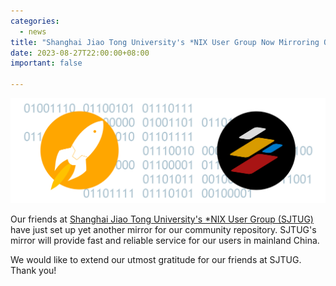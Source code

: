 ```yaml
---
categories:
  - news
title: "Shanghai Jiao Tong University's *NIX User Group Now Mirroring Our Community Repository!"
date: 2023-08-27T22:00:00+08:00
important: false

---
```


![SJTUG Mirror Now Live!](https://raw.githubusercontent.com/AOSC-Dev/newsroom/master/special-issue/20230827/imgs/new-mirror-sjtug.png)

Our friends at [Shanghai Jiao Tong University's *NIX User Group (SJTUG)](https://sjtug.org/) have just set up yet another mirror for our community repository. SJTUG's mirror will provide fast and reliable service for our users in mainland China.

We would like to extend our utmost gratitude for our friends at SJTUG. Thank you!
